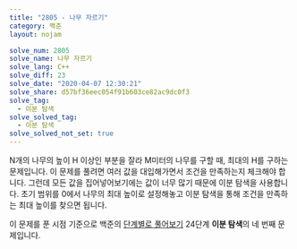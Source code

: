 ```yaml
---
title: "2805 - 나무 자르기"
category: 백준
layout: nojam

solve_num: 2805
solve_name: 나무 자르기
solve_lang: C++
solve_diff: 23
solve_date: "2020-04-07 12:30:21"
solve_share: d57bf36eec054f91b603ce82ac9dc0f3
solve_tag:
  - 이분 탐색
solve_solved_tag:
  - 이분 탐색
solve_solved_not_set: true
---
```


N개의 나무의 높이 H 이상인 부분을 잘라 M미터의 나무를 구할 때, 최대의 H를 구하는 문제입니다. 이 문제를 풀려면 여러 값을 대입해가면서 조건을 만족하는지 체크해야 합니다. 그런데 모든 값을 집어넣어보기에는 값이 너무 많기 때문에 이분 탐색을 사용합니다. 초기 범위를 0에서 나무의 최대 높이로 설정해놓고 이분 탐색을 통해 조건을 만족하는 최대 높이를 찾으면 됩니다.

이 문제를 푼 시점 기준으로 백준의 [단계별로 풀어보기](http://noj.am/p/s) 24단계 **이분 탐색**의 네 번째 문제입니다.
